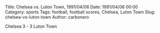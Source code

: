 Title: Chelsea vs. Luton Town, 1991/04/06
Date: 1991/04/06 00:00
Category: sports
Tags: football, football scores, Chelsea, Luton Town
Slug: chelsea-vs-luton-town
Author: carbonero


Chelsea 3 - 3 Luton Town
